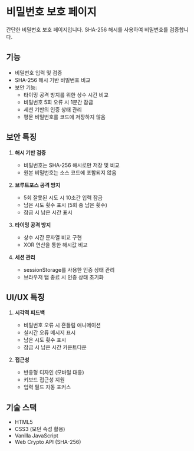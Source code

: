 # 비밀번호 보호 페이지

간단한 비밀번호 보호 페이지입니다. SHA-256 해시를 사용하여 비밀번호를 검증합니다.

## 기능

- 비밀번호 입력 및 검증
- SHA-256 해시 기반 비밀번호 비교
- 보안 기능:
  - 타이밍 공격 방지를 위한 상수 시간 비교
  - 비밀번호 5회 오류 시 1분간 잠금
  - 세션 기반의 인증 상태 관리
  - 평문 비밀번호를 코드에 저장하지 않음

## 보안 특징

1. **해시 기반 검증**
   - 비밀번호는 SHA-256 해시로만 저장 및 비교
   - 원본 비밀번호는 소스 코드에 포함되지 않음

2. **브루트포스 공격 방지**
   - 5회 잘못된 시도 시 10초간 입력 잠금
   - 남은 시도 횟수 표시 (5회 중 남은 횟수)
   - 잠금 시 남은 시간 표시

3. **타이밍 공격 방지**
   - 상수 시간 문자열 비교 구현
   - XOR 연산을 통한 해시값 비교

4. **세션 관리**
   - sessionStorage를 사용한 인증 상태 관리
   - 브라우저 탭 종료 시 인증 상태 초기화

## UI/UX 특징

1. **시각적 피드백**
   - 비밀번호 오류 시 흔들림 애니메이션
   - 실시간 오류 메시지 표시
   - 남은 시도 횟수 표시
   - 잠금 시 남은 시간 카운트다운

2. **접근성**
   - 반응형 디자인 (모바일 대응)
   - 키보드 접근성 지원
   - 입력 필드 자동 포커스

## 기술 스택

- HTML5
- CSS3 (모던 속성 활용)
- Vanilla JavaScript
- Web Crypto API (SHA-256)
